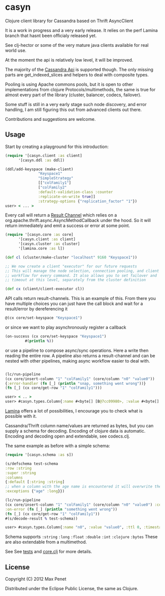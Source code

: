 # casyn

Clojure client library for Cassandra based on Thrift AsyncClient

It is a work in progress and a very early release.
It relies on the perf Lamina branch that hasnt been officialy released yet.

See clj-hector or some of the very mature java clients available for real world use.

At the moment the api is relatively low level, it will be improved.

The majority of the [Cassandra Api](http://wiki.apache.org/cassandra/API) is
supported though.
The only missing parts are get_indexed_slices and helpers to deal with
composite types.

Pooling is using Apache commons pools, but it is open to other
implementations from clojure Protocols/multimethods, the same is true for almost
every part of the library (cluster, balancer, codecs, failover).

Some stuff is still in a very early stage such node discovery, and
error handling, I am still figuring this out from advanced clients out there.

Contributions and suggestions are welcome.

## Usage

   Start by creating a playground for this introduction:

   ```clojure
(require '[casyn.client :as client]
         '[casyn.ddl :as ddl])

(ddl/add-keyspace (make-client)
                  "Keyspace1"
                  "SimpleStrategy"
                  [["colFamily1"]
                  ["colFamily2"
                  :default-validation-class :counter
                  :replicate-on-write true]]
                  :strategy-options {"replication_factor" "1"})
user> < ... >
   ```

   Every call will return a [Result Channel](https://github.com/ztellman/lamina/wiki/Result-Channels) which relies on a
   org.apache.thrift.async.AsyncMethodCallback under the hood. So it
   will return immediately and emit a success or error at some point.

   ```clojure
(require '[casyn.core :as core]
         '[casyn.client :as client]
         '[casyn.cluster :as cluster]
         '[lamina.core :as l])

(def cl (cluster/make-cluster "localhost" 9160 "Keyspace1"))

;; We now create a client "executor" for our future requests
;; This will manage the node selection, connection pooling, and client
;; workflow for every command. It also allows you to set failover and
;; timeout at this level, separately from the cluster definition

(def cx (client/client-executor cl))
```

   API calls return result-channels.
   This is an example of this. From there you have multiple choices
   you can just have the call block and wait for a result/error by dereferencing it

   ```clojure
   @(cx core/set-keyspace "Keyspace1")
   ```

   or since we want to play asynchronously register a callback

   ```clojure
(on-success (cx core/set-keyspace "Keyspace1")
            #(println %))
   ```

   or use a pipeline to compose async/sync operations.
   Here a write then reading the entire row.
   A pipeline also returns a result-channel and can be nested with other
   pipelines, making async workflow easier to deal with.

   ```clojure

(lc/run-pipeline
  (cx core/insert-column "1" "colFamily1" (core/column "n0" "value0"))
  {:error-handler (fn [_] (println "snap, something went wrong"))}
  (fn [_] (cx core/get-row "1" "colFamily1")))

user> < .. >
user> #casyn.types.Column{:name #<byte[] [B@7cc09980>, :value #<byte[] [B@489de27c>, :ttl 0, :timestamp 1332535710069564}
  ```

  [Lamina](https://github.com/ztellman/lamina) offers a lot of possibilities, I encourage you to check what is possible with it.


  Cassandra/Thrift column name/values are returned as bytes, but you can supply a schema for
  decoding.
  Encoding of clojure data is automatic.
  Encoding and decoding open and extendable, see codecs.clj.

  The same example as before with a simple schema:

  ```clojure
(require '[casyn.schema :as s])

(s/defschema test-schema
  :row :string
  :super :string
  :columns
{:default [:string :string]
 ;; when a column with the age name is encountered it will overwrite the defaults for decoding
 :exceptions {"age" :long}})

(lc/run-pipeline
  (cx core/insert-column "1" "colFamily1" (core/column "n0" "value0") :consistency :all)
  :on-error (fn [_] (println "something went wrong"))
  (fn [_] (cx core/get-row "1" "colFamily1"))
  #(s/decode-result % test-schema))

 user> #casyn.types.Column{:name "n0", :value "value0", :ttl 0, :timestamp 1332536503948650}
   ```

   Schema supports `:string` `:long`  `:float`  `:double` `:int`  `:clojure` `:bytes`
   These are also extendable from a multimethod.

   See See [tests](https://github.com/mpenet/casyn/blob/master/test/casyn/test/core.clj) and  [core.clj](https://github.com/mpenet/casyn/blob/master/src/casyn/core.clj) for more details.


## License

Copyright (C) 2012 Max Penet

Distributed under the Eclipse Public License, the same as Clojure.
